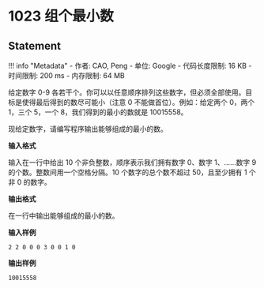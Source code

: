 
# 1023 组个最小数

## Statement

!!! info "Metadata"
    - 作者: CAO, Peng
    - 单位: Google
    - 代码长度限制: 16 KB
    - 时间限制: 200 ms
    - 内存限制: 64 MB

给定数字 0-9 各若干个。你可以以任意顺序排列这些数字，但必须全部使用。目标是使得最后得到的数尽可能小（注意 0 不能做首位）。例如：给定两个 0，两个 1，三个 5，一个 8，我们得到的最小的数就是 10015558。

现给定数字，请编写程序输出能够组成的最小的数。

**输入格式**

输入在一行中给出 10 个非负整数，顺序表示我们拥有数字 0、数字 1、……数字 9 的个数。整数间用一个空格分隔。10 个数字的总个数不超过 50，且至少拥有 1 个非 0 的数字。

**输出格式**

在一行中输出能够组成的最小的数。

**输入样例**
```plaintext
2 2 0 0 0 3 0 0 1 0
```

**输出样例**
```plaintext
10015558
```
